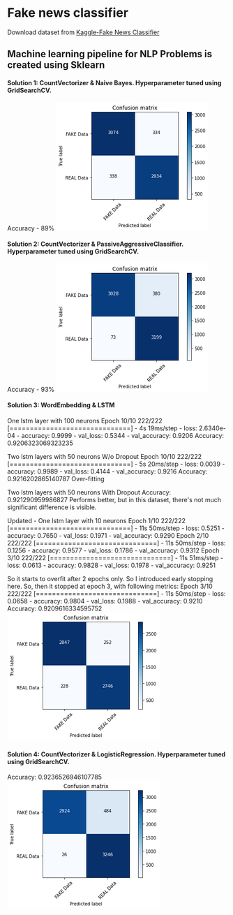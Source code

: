 # Fake news classifier

Download dataset from [Kaggle-Fake News Classifier](https://www.kaggle.com/c/fake-news)

## Machine learning pipeline for NLP Problems is created using Sklearn 

#### Solution 1: CountVectorizer & Naive Bayes. Hyperparameter tuned using GridSearchCV.

Accuracy - 89%
![CM Plot](static/plt1.png)


#### Solution 2: CountVectorizer & PassiveAggressiveClassifier. Hyperparameter tuned using GridSearchCV.

Accuracy - 93%
![CM Plot](static/plt2.png)


#### Solution 3: WordEmbedding & LSTM

One lstm layer with 100 neurons
Epoch 10/10
222/222 [==============================] - 4s 19ms/step - loss: 2.6340e-04 - accuracy: 0.9999 - val_loss: 0.5344 - val_accuracy: 0.9206
Accuracy: 0.9206323069323235

Two lstm layers with 50 neurons W/o Dropout
Epoch 10/10
222/222 [==============================] - 5s 20ms/step - loss: 0.0039 - accuracy: 0.9989 - val_loss: 0.4144 - val_accuracy: 0.9216
Accuracy: 0.9216202865140787
Over-fitting

Two lstm layers with 50 neurons With Dropout
Accuracy: 0.921290959986827
Performs better, but in this dataset, there's not much significant difference is visible.

Updated - One lstm layer with 10 neurons
Epoch 1/10
222/222 [==============================] - 11s 50ms/step - loss: 0.5251 - accuracy: 0.7650 - val_loss: 0.1971 - val_accuracy: 0.9290
Epoch 2/10
222/222 [==============================] - 11s 50ms/step - loss: 0.1256 - accuracy: 0.9577 - val_loss: 0.1786 - val_accuracy: 0.9312
Epoch 3/10
222/222 [==============================] - 11s 51ms/step - loss: 0.0613 - accuracy: 0.9828 - val_loss: 0.1978 - val_accuracy: 0.9251

So it starts to overfit after 2 epochs only. So I introduced early stopping here.
So, then it stopped at epoch 3, with following metrics:
Epoch 3/10
222/222 [==============================] - 11s 50ms/step - loss: 0.0658 - accuracy: 0.9804 - val_loss: 0.1988 - val_accuracy: 0.9210
Accuracy: 0.9209616334595752
![CM Plot](static/plt3.png)


#### Solution 4: CountVectorizer & LogisticRegression. Hyperparameter tuned using GridSearchCV.

Accuracy: 0.9236526946107785
![CM Plot](static/plt4.png)